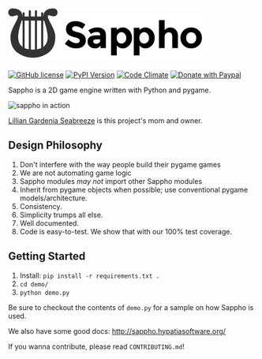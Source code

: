 # ![Sappho Logo (A Lyre)](logo/sappho-logo.png)

[![GitHub license](https://img.shields.io/github/license/lillian-gardenia-seabreeze/sappho.svg?style=flat-square)](https://raw.githubusercontent.com/lillian-gardenia-seabreeze/sappho/master/LICENSE)
[![PyPI Version](https://img.shields.io/pypi/v/sappho.svg?style=flat-square)](https://pypi.python.org/pypi/sappho/)
[![Code Climate](https://img.shields.io/codeclimate/github/lillian-gardenia-seabreeze/sappho.svg?style=flat-square)](https://codeclimate.com/github/lillian-gardenia-seabreeze/sappho)
[![Donate with Paypal](https://img.shields.io/badge/paypal-donate-ff69b4.svg?style=flat-square)](https://www.paypal.com/cgi-bin/webscr?cmd=_s-xclick&hosted_button_id=ZU5EVKVY2DX2S)

Sappho is a 2D game engine written with Python and pygame.

![sappho in action](https://github.com/lillian-gardenia-seabreeze/sappho/blob/master/game-demo.gif)

[Lillian Gardenia Seabreeze](http://about.lillian.link/) is this project's mom and owner.

## Design Philosophy

  1. Don't interfere with the way people build their pygame games
  2. We are not automating game logic
  3. Sappho modules _may not_ import other Sappho modules
  4. Inherit from pygame objects when possible; use conventional
     pygame models/architecture.
  5. Consistency.
  6. Simplicity trumps all else.
  7. Well documented.
  8. Code is easy-to-test. We show that with our 100% test coverage.

## Getting Started

  1. Install: `pip install -r requirements.txt .`
  2. `cd demo/`
  3. `python demo.py`

Be sure to checkout the contents of `demo.py` for a sample
on how Sappho is used.

We also have some good docs: http://sappho.hypatiasoftware.org/

If you wanna contribute, please read `CONTRIBUTING.md`!
